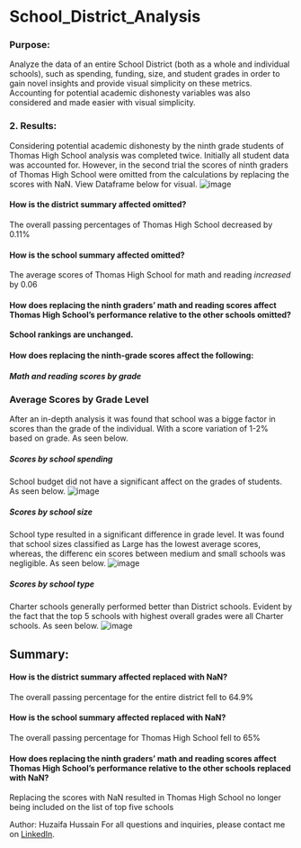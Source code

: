 # School_District_Analysis

### Purpose:
Analyze the data of an entire School District (both as a whole and individual schools), such as spending, funding, size, and student grades in order to gain novel insights and provide visual simplicity on these metrics. Accounting for potential academic dishonesty variables was also considered and made easier with visual simplicity.

### 2. Results:
Considering potential academic dishonesty by the ninth grade students of Thomas High School analysis was completed twice.
Initially all student data was accounted for.
However, in the second trial the scores of ninth graders of Thomas High School were omitted from the calculations by replacing the scores with NaN.
View Dataframe below for visual.
![image](https://user-images.githubusercontent.com/87838015/185002111-bae80470-f10a-42ee-a418-80a3f17bd2c8.png)


#### How is the district summary affected omitted?
The overall passing percentages of Thomas High School decreased by 0.11%
#### How is the school summary affected omitted?
The average scores of Thomas High School for math and reading *increased* by 0.06
#### How does replacing the ninth graders’ math and reading scores affect Thomas High School’s performance relative to the other schools omitted?
**School rankings are unchanged.**

#### How does replacing the ninth-grade scores affect the following:
##### Math and reading scores by grade
### Average Scores by Grade Level
After an in-depth analysis it was found that school was a bigge factor in scores than the grade of the individual. With a score variation of 1-2% based on grade. As seen below.


##### Scores by school spending
School budget did not have a significant affect on the grades of students. As seen below.
![image](https://user-images.githubusercontent.com/87838015/185002146-224d7bbd-f468-4d9f-851a-38771786c515.png)
##### Scores by school size
School type resulted in a significant difference in grade level.  It was found that school sizes classified as Large has the lowest average scores, whereas, the differenc ein scores between medium and small schools was negligible.
As seen below.
![image](https://user-images.githubusercontent.com/87838015/185002162-59cc1f77-b6ef-4779-ab3a-3fc5becff054.png)
##### Scores by school type
Charter schools generally performed better than District schools. Evident by the fact that the top 5 schools with highest overall grades were all Charter schools.
As seen below.
![image](https://user-images.githubusercontent.com/87838015/185002017-d9663409-fab7-4281-a81c-f5ae96c8d67c.png)

## Summary: 
#### How is the district summary affected replaced with NaN?
The overall passing percentage for the entire district fell to 64.9%
#### How is the school summary affected replaced with NaN?
The overall passing percentage for Thomas High School fell to 65%
#### How does replacing the ninth graders’ math and reading scores affect Thomas High School’s performance relative to the other schools replaced with NaN?
Replacing the scores with NaN resulted in Thomas High School no longer being included on the list of top five schools


Author: Huzaifa Hussain
For all questions and inquiries, please contact me on [LinkedIn](https://www.linkedin.com/in/huzaifa-s-hussain/).



